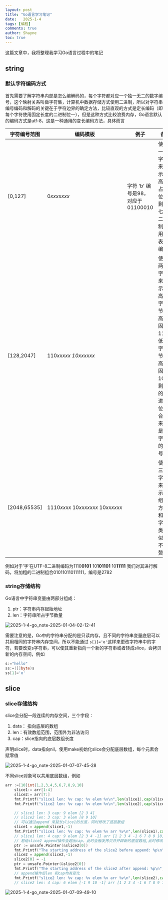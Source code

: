 ```yaml
---
layout: post
title: "Go语言学习笔记"
date:   2025-1-4
tags: [编程]
comments: true
author: Shayne
toc: true
---
```

这篇文章中，我将整理我学习Go语言过程中的笔记

<!-- more -->

## string

### 默认字符编码方式

首先需要了解字符串内部是怎么编解码的，每个字符都对应一个独一无二的数字编号，这个映射关系叫做字符集，计算机中数据存储方式使用二进制，所以对字符串编号编码和解码的关键在于字符边界的确定方法，比较直观的方式是定长编码（即每个字符使用固定长度的二进制位—），但是这种方式比较浪费内存，Go语言默认的编码方式是utf-8，这是一种通用的变长编码方法，具体而言

| 字符编号范围 | 编码模板                                  | 例子                              | 备注                                                                                                          |
| ------------ | ----------------------------------------- | --------------------------------- | ------------------------------------------------------------------------------------------------------------- |
| [0,127]      | 0*xxxxxxx*                              | 字符 'b' 编号是98，对应于01100010 | 使用一个字节来表示，高位0占位，剩下七位二进制位用于表示编号                                                   |
| [128,2047]   | 110*xxxxx *10*xxxxxx*                |                                   | 使用两个字节来表示，高位字节，高位固定110；<br />低位字节，高位固定10，剩余的二进制位组合起来就是该字符的编号 |
| [2048,65535] | 1110*xxxx* 10*xxxxxxx* 10*xxxxxx* |                                   | 使用三个字节来表示，组合方式和双字节类似，不作赘述                                                            |

例如对于’字‘在UTF-8二进制编码为1110**0101** 10**101101** 10**11111** 我们对其进行解码，将加粗的二进制组合010110110111111，编号是2782

### string存储结构

Go语言中字符串变量由两部分组成：

1. ptr：字符串内存起始地址
2. len：字符串所占字节数量

![2025-1-4-go_note-2025-01-04-02-12-41](https://secret-land.oss-cn-hangzhou.aliyuncs.com/blog/2025-1-4-go_note-2025-01-04-02-12-41.png)

需要注意的是，Go中的字符串分配的是只读内存，且不同的字符串变量底层可以共用相同的字符串内存空间，所以不能通过 `s[1]='o'`这样来更改字符串中的字符，若要改变s字符串，可以使其重新指向一个新的字符串或者转成slice，会拷贝新的内存空间，例如

```go
s:="hello"
ss:=([]byte)s
ss[1]='o'
```

## slice

### slice存储结构

slice会分配一段连续的内存空间，三个字段：

1. data： 指向底层的数组
2. len：有效数组范围，范围外为非法访问
3. cap：slice指向的底层数组长度

声明slice时，data指向nil，使用make初始化slice会分配底层数组，每个元素会赋零值

![2025-1-4-go_note-2025-01-07-07-45-28](https://secret-land.oss-cn-hangzhou.aliyuncs.com/blog/2025-1-4-go_note-2025-01-07-07-45-28.png)

不同slice对象可以共用底层数组，例如

```go
arr :=[10]int{1,2,3,4,5,6,7,8,9,10}
	slice1:= arr[1:4]
	slice2:= arr[7:]
	fmt.Printf("slice1 len: %v cap: %v elem %v\n",len(slice1),cap(slice1),slice1)
	fmt.Printf("slice2 len: %v cap: %v elem %v\n",len(slice2),cap(slice2),slice2)

	// slice1 len: 3 cap: 9 elem [2 3 4]
	// slice2 len: 3 cap: 3 elem [8 9 10]
	// 可以通过append 来延长slice1的长度，同时修改了底层数组
	slice1 = append(slice1,-1)
	fmt.Printf("slice1 len: %v cap: %v elem %v arr %v\n",len(slice1),cap(slice1),slice1,arr)
	// slice1 len: 4 cap: 9 elem [2 3 4 -1] arr [1 2 3 4 -1 6 7 8 9 10]
	// 若给slice2 append操作会超出cap，此时会触发拷贝并开辟新的底层数组,此时修改元素不会影响arr
	ptr := unsafe.Pointer(&slice2[0])
    fmt.Printf("The starting address of the slice2 before append: %p\n", ptr)
	slice2 = append(slice2,-1)
	slice2[0] = -1
	ptr = unsafe.Pointer(&slice2[0])
    fmt.Printf("The starting address of the slice2 after append: %p\n", ptr)
	// append操作后len 和cap均有变化 
	fmt.Printf("slice2 len: %v cap: %v elem %v arr %v\n",len(slice2),cap(slice2),slice2,arr)
	// slice2 len: 4 cap: 6 elem [-1 9 10 -1] arr [1 2 3 4 -1 6 7 8 9 10] 
```
![2025-1-4-go_note-2025-01-07-09-49-10](https://secret-land.oss-cn-hangzhou.aliyuncs.com/blog/2025-1-4-go_note-2025-01-07-09-49-10.png)